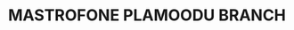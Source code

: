 ---
title: "MASTROFONE PLAMOODU BRANCH"
url: /thiruvananthapuram/mastrofone-plamoodu-branch/
shop: Handy
---